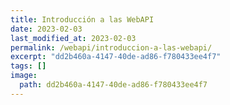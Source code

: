 ```yaml
---
title: Introducción a las WebAPI
date: 2023-02-03
last_modified_at: 2023-02-03
permalink: /webapi/introduccion-a-las-webapi/
excerpt: "dd2b460a-4147-40de-ad86-f780433ee4f7"
tags: []
image:
  path: dd2b460a-4147-40de-ad86-f780433ee4f7
---
```

